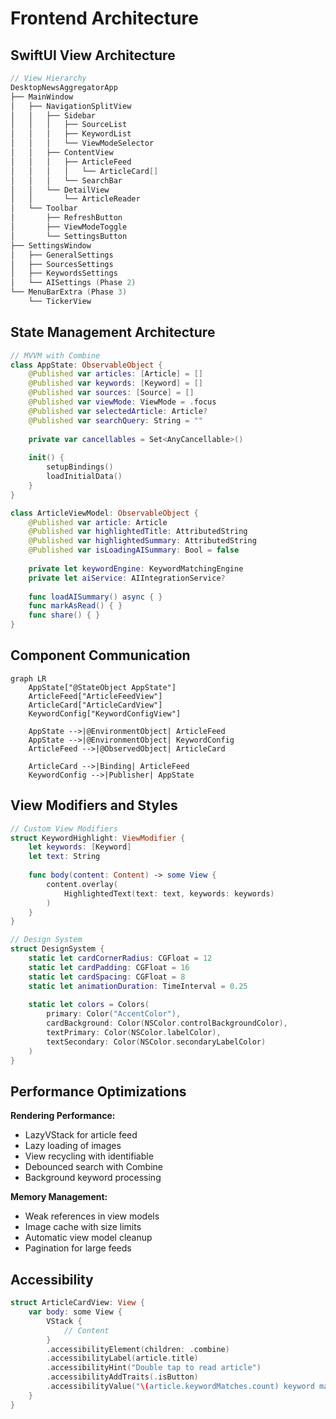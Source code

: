 # Frontend Architecture

## SwiftUI View Architecture

```swift
// View Hierarchy
DesktopNewsAggregatorApp
├── MainWindow
│   ├── NavigationSplitView
│   │   ├── Sidebar
│   │   │   ├── SourceList
│   │   │   ├── KeywordList
│   │   │   └── ViewModeSelector
│   │   ├── ContentView
│   │   │   ├── ArticleFeed
│   │   │   │   └── ArticleCard[]
│   │   │   └── SearchBar
│   │   └── DetailView
│   │       └── ArticleReader
│   └── Toolbar
│       ├── RefreshButton
│       ├── ViewModeToggle
│       └── SettingsButton
├── SettingsWindow
│   ├── GeneralSettings
│   ├── SourcesSettings
│   ├── KeywordsSettings
│   └── AISettings (Phase 2)
└── MenuBarExtra (Phase 3)
    └── TickerView
```

## State Management Architecture

```swift
// MVVM with Combine
class AppState: ObservableObject {
    @Published var articles: [Article] = []
    @Published var keywords: [Keyword] = []
    @Published var sources: [Source] = []
    @Published var viewMode: ViewMode = .focus
    @Published var selectedArticle: Article?
    @Published var searchQuery: String = ""
    
    private var cancellables = Set<AnyCancellable>()
    
    init() {
        setupBindings()
        loadInitialData()
    }
}

class ArticleViewModel: ObservableObject {
    @Published var article: Article
    @Published var highlightedTitle: AttributedString
    @Published var highlightedSummary: AttributedString
    @Published var isLoadingAISummary: Bool = false
    
    private let keywordEngine: KeywordMatchingEngine
    private let aiService: AIIntegrationService?
    
    func loadAISummary() async { }
    func markAsRead() { }
    func share() { }
}
```

## Component Communication

```mermaid
graph LR
    AppState["@StateObject AppState"]
    ArticleFeed["ArticleFeedView"]
    ArticleCard["ArticleCardView"]
    KeywordConfig["KeywordConfigView"]
    
    AppState -->|@EnvironmentObject| ArticleFeed
    AppState -->|@EnvironmentObject| KeywordConfig
    ArticleFeed -->|@ObservedObject| ArticleCard
    
    ArticleCard -->|Binding| ArticleFeed
    KeywordConfig -->|Publisher| AppState
```

## View Modifiers and Styles

```swift
// Custom View Modifiers
struct KeywordHighlight: ViewModifier {
    let keywords: [Keyword]
    let text: String
    
    func body(content: Content) -> some View {
        content.overlay(
            HighlightedText(text: text, keywords: keywords)
        )
    }
}

// Design System
struct DesignSystem {
    static let cardCornerRadius: CGFloat = 12
    static let cardPadding: CGFloat = 16
    static let cardSpacing: CGFloat = 8
    static let animationDuration: TimeInterval = 0.25
    
    static let colors = Colors(
        primary: Color("AccentColor"),
        cardBackground: Color(NSColor.controlBackgroundColor),
        textPrimary: Color(NSColor.labelColor),
        textSecondary: Color(NSColor.secondaryLabelColor)
    )
}
```

## Performance Optimizations

**Rendering Performance:**
- LazyVStack for article feed
- Lazy loading of images
- View recycling with identifiable
- Debounced search with Combine
- Background keyword processing

**Memory Management:**
- Weak references in view models
- Image cache with size limits
- Automatic view model cleanup
- Pagination for large feeds

## Accessibility

```swift
struct ArticleCardView: View {
    var body: some View {
        VStack {
            // Content
        }
        .accessibilityElement(children: .combine)
        .accessibilityLabel(article.title)
        .accessibilityHint("Double tap to read article")
        .accessibilityAddTraits(.isButton)
        .accessibilityValue("\(article.keywordMatches.count) keyword matches")
    }
}
```
